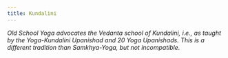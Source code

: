 ```yaml
---
title: Kundalini
---
```


*Old School Yoga advocates the Vedanta school of Kundalini, i.e., as taught by the Yoga-Kundalini Upanishad and 20 Yoga Upanishads. This is a different tradition than Samkhya-Yoga, but not incompatible.*